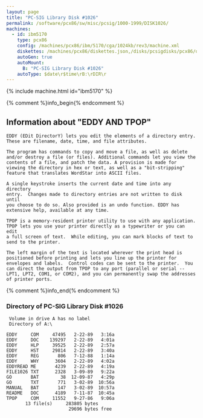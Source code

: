 ```yaml
---
layout: page
title: "PC-SIG Library Disk #1026"
permalink: /software/pcx86/sw/misc/pcsig/1000-1999/DISK1026/
machines:
  - id: ibm5170
    type: pcx86
    config: /machines/pcx86/ibm/5170/cga/1024kb/rev3/machine.xml
    diskettes: /machines/pcx86/diskettes.json,/disks/pcsigdisks/pcx86/diskettes.json
    autoGen: true
    autoMount:
      B: "PC-SIG Library Disk #1026"
    autoType: $date\r$time\rB:\rDIR\r
---
```


{% include machine.html id="ibm5170" %}

{% comment %}info_begin{% endcomment %}

## Information about "EDDY AND TPOP"

    EDDY (EDit DirectorY) lets you edit the elements of a directory entry.
    These are filename, date, time, and file attributes.
    
    The program has commands to copy and move a file, as well as delete
    and/or destroy a file (or files). Additional commands let you view the
    contents of a file, and patch the data. A provision is made for
    viewing the directory in hex or text, as well as a "bit-stripping"
    feature that translates WordStar into ASCII files.
    
    A single keystroke inserts the current date and time into any directory
    entry.  Changes made to directory entries are not written to disk until
    you choose to do so. Also provided is an undo function. EDDY has
    extensive help, available at any time.
    
    TPOP is a memory-resident printer utility to use with any application.
    TPOP lets you use your printer directly as a typewriter or you can edit
    a full screen of text.  While editing, you can mark blocks of text to
    send to the printer.
    
    The left margin of the text is located wherever the print head is
    positioned before printing and lets you line up the printer for
    envelopes and labels.  Control codes can be sent to the printer.  You
    can direct the output from TPOP to any port (parallel or serial --
    LPT1, LPT2, COM1, or COM2), and you can permanently swap the addresses
    of printer ports.
{% comment %}info_end{% endcomment %}


### Directory of PC-SIG Library Disk #1026

     Volume in drive A has no label
     Directory of A:\

    EDDY     COM     47495   2-22-89   3:16a
    EDDY     DOC    139297   2-22-89   4:01a
    EDDY     HLP     39525   2-22-89   2:57a
    EDDY     HST     29814   2-22-89   3:40a
    EDDY     REG       806   7-12-88   1:14a
    EDDY     WHY      3604   2-22-89   4:02a
    EDDYREAD ME       4239   2-22-89   4:19a
    FILE1026 TXT      2328   3-09-89   9:22a
    GO       BAT        38  12-09-87   4:29p
    GO       TXT       771   3-02-89  10:56a
    MANUAL   BAT       147   3-02-89  10:57a
    README   DOC      4189   7-11-87  10:45a
    TPOP     COM     11552   9-27-86   9:06a
           13 file(s)     283805 bytes
                           29696 bytes free
